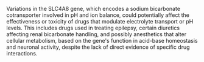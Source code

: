Variations in the SLC4A8 gene, which encodes a sodium bicarbonate cotransporter involved in pH and ion balance, could potentially affect the effectiveness or toxicity of drugs that modulate electrolyte transport or pH levels. This includes drugs used in treating epilepsy, certain diuretics affecting renal bicarbonate handling, and possibly anesthetics that alter cellular metabolism, based on the gene's function in acid-base homeostasis and neuronal activity, despite the lack of direct evidence of specific drug interactions.